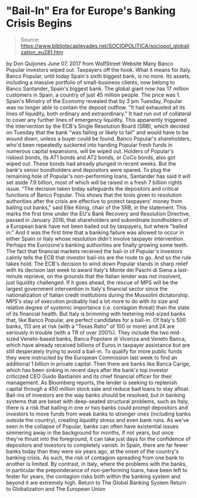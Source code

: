 # "Bail-In" Era for Europe's Banking Crisis Begins

> Source: https://www.bibliotecapleyades.net/SOCIOPOLITICA/sociopol_globalization_eu281.htm

by Don Quijones June 07, 2017
from WolfStreet Website
Many Banco Popular investors wiped out.
Taxpayers off the hook.
What it means for Italy.
Banco Popular, until today Spain's sixth biggest bank, is no more.
Its assets, including a massive portfolio of small-business clients, now belong to Banco Santander, Spain's biggest bank. The global giant now has 17 million customers in Spain, a country of just 45 million people.
The price was 1.
Spain's Ministry of the Economy revealed that by 3 pm Tuesday, Popular was no longer able to contain the deposit outflow.
"It had exhausted all its lines of liquidity, both ordinary and extraordinary."
It had run out of collateral to cover any further lines of emergency liquidity.
This apparently triggered the intervention by the ECB's Single Resolution Board (SRB), which decided on Tuesday that the bank "was failing or likely to fail" and would have to be wound down, unless a buyer could be found.
Banco Popular's shareholders, who'd been repeatedly suckered into handing Popular fresh funds in numerous capital expansions, will be wiped out.
Holders of Popular's riskiest bonds, its AT1 bonds and AT2 bonds, or CoCo bonds, also got wiped out. These bonds had already plunged in recent weeks.
But the bank's senior bondholders and depositors were spared.
To plug the remaining hole of Popular's non-performing loans, Santander has said it will set aside 7.9 billion, most of which will be raised in a fresh 7 billion rights issue.
"The decision taken today safeguards the depositors and critical functions of Banco Popular. This shows that the tools given to resolution authorities after the crisis are effective to protect taxpayers' money from bailing out banks," said Elke König, chair of the SRB, in the statement.
This marks the first time under the EU's Bank Recovery and Resolution Directive, passed in January 2016, that shareholders and subordinate bondholders of a European bank have not been bailed out by taxpayers, but where "bailed in."
And it was the first time that a banking failure was allowed to occur in either Spain or Italy whose resolution didn't involve taxpayer intervention. Perhaps the Eurozone's banking authorities are finally growing some teeth.
The fact that financial markets received the bail-in of Popular's investors calmly tells the ECB that investor bail-ins are the route to go.
And so the rule takes hold.
The ECB's decision to wind down Popular stands in sharp relief with its decision last week to award Italy's Monte dei Paschi di Siena a last-minute reprieve, on the grounds that the Italian lender was not insolvent, just liquidity challenged.
If it goes ahead, the rescue of MPS will be the largest government intervention in Italy's financial sector since the nationalization of Italian credit institutions during the Mussolini dictatorship.
MPS's stay of execution probably had a lot more to do with its size and relative degree of systemic importance (i.e. contagion threat) than the state of its financial health.
But Italy is brimming with teetering mid-sized banks that, like Banco Popular, are perfect candidates for a bail-in. Of Italy's 500 banks, 113 are at risk (with a "Texas Ratio" of 100 or more) and 24 are seriously in trouble (with a TR of over 200%).
They include the two mid-sized Veneto-based banks, Banca Popolare di Vicenza and Veneto Banca, which have already received billions of Euros in taxpayer assistance but are still desperately trying to avoid a bail-in.
To qualify for more public funds they were instructed by the European Commission last week to find an additional 1 billion in private capital.
Then there are banks like Banca Carige, which has been sinking in recent days after the bank's top investor criticized CEO Guido Bastianini and its chief financial officer for their management.
As Bloomberg reports, the lender is seeking to replenish capital through a 450 million stock sale and reduce bad loans to stay afloat.
Bail-ins of investors are the way banks should be resolved, but in banking systems that are beset with deep-seated structural problems, such as Italy, there is a risk that bailing in one or two banks could prompt depositors and investors to move funds from weak banks to stronger ones (including banks outside the country), creating liquidity stress and even bank runs.
As we've seen in the collapse of Popular, banks can often have existential issues simmering away in the background for months, if not years, but once they're thrust into the foreground, it can take just days for the confidence of depositors and investors to completely vanish.
In Spain, there are far fewer banks today than they were six years ago, at the onset of the country's banking crisis. As such, the risk of contagion spreading from one bank to another is limited.
By contrast, in Italy, where the problems with the banks, in particular the preponderance of non-performing loans, have been left to fester for years, the contagion risks both within the banking system and beyond it are extremely high.
Return to The Global Banking System
Return to Globalization and The European Union
